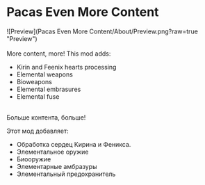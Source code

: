 # Pacas Even More Content
![Preview](Pacas Even More Content/About/Preview.png?raw=true "Preview")<br><br>
More content, more!
This mod adds:
* Kirin and Feenix hearts processing
* Elemental weapons
* Bioweapons
* Elemental embrasures
* Elemental fuse

<br>
Больше контента, больше!

Этот мод добавляет:
* Обработка сердец Кирина и Феникса.
* Элементальное оружие
* Биооружие
* Элементарные амбразуры
* Элементальный предохранитель